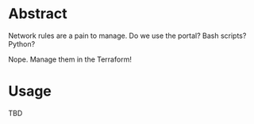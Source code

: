 # Abstract
Network rules are a pain to manage.
Do we use the portal? Bash scripts? Python?

Nope. Manage them in the Terraform!

# Usage
TBD
